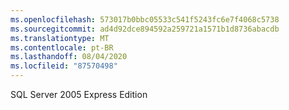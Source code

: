 ```yaml
---
ms.openlocfilehash: 573017b0bbc05533c541f5243fc6e7f4068c5738
ms.sourcegitcommit: ad4d92dce894592a259721a1571b1d8736abacdb
ms.translationtype: MT
ms.contentlocale: pt-BR
ms.lasthandoff: 08/04/2020
ms.locfileid: "87570498"
---
```

SQL Server 2005 Express Edition
